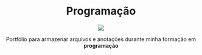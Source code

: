 <h1 align='center'>Programação</h1>

<div align='center'>
<img src='https://thumbs.gfycat.com/DelayedEmotionalAustrianpinscher-size_restricted.gif'>
</div>

<div align='center'>
	<p>
	Portfólio para armazenar arquivos e anotações durante minha formação em <b>programação</b>
	</p>
</div>

